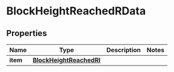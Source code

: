 

# BlockHeightReachedRData


## Properties

| Name | Type | Description | Notes |
|------------ | ------------- | ------------- | -------------|
|**item** | [**BlockHeightReachedRI**](BlockHeightReachedRI.md) |  |  |




